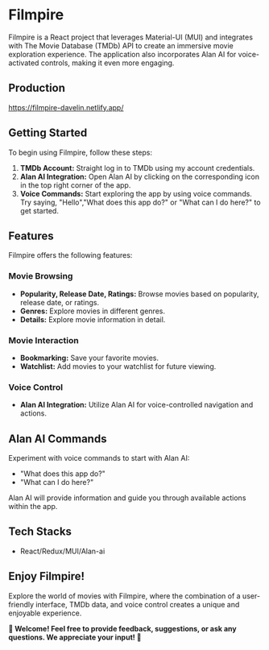 # Filmpire

Filmpire is a React project that leverages Material-UI (MUI) and integrates with The Movie Database (TMDb) API to create an immersive movie exploration experience. The application also incorporates Alan AI for voice-activated controls, making it even more engaging.

## Production 

https://filmpire-davelin.netlify.app/

## Getting Started

To begin using Filmpire, follow these steps:

1. **TMDb Account:** Straight log in to TMDb using my account credentials.
2. **Alan AI Integration:** Open Alan AI by clicking on the corresponding icon in the top right corner of the app.
3. **Voice Commands:** Start exploring the app by using voice commands. Try saying, "Hello","What does this app do?" or "What can I do here?" to get started.

## Features

Filmpire offers the following features:

### Movie Browsing
- **Popularity, Release Date, Ratings:** Browse movies based on popularity, release date, or ratings.
- **Genres:** Explore movies in different genres.
- **Details:** Explore movie information in detail.

### Movie Interaction
- **Bookmarking:** Save your favorite movies.
- **Watchlist:** Add movies to your watchlist for future viewing.

### Voice Control
- **Alan AI Integration:** Utilize Alan AI for voice-controlled navigation and actions.

## Alan AI Commands

Experiment with voice commands to start with Alan AI:
- "What does this app do?"
- "What can I do here?"

Alan AI will provide information and guide you through available actions within the app.

## Tech Stacks
- React/Redux/MUI/Alan-ai

## Enjoy Filmpire!

Explore the world of movies with Filmpire, where the combination of a user-friendly interface, TMDb data, and voice control creates a unique and enjoyable experience.

**🚀 Welcome! Feel free to provide feedback, suggestions, or ask any questions. We appreciate your input! 🌟**